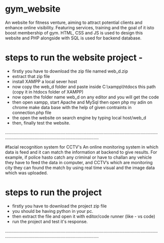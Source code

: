 # gym_website
An website for fitness venture, aiming to attract potential clients and enhance online visibility. Featuring services, training and the goal of it isto boost membership of gym. HTML, CSS and JS is used to design this website and PHP alongside with SQL is used for backend database.
# steps to run the website project -
- firstly you have to download the zip file named web_d.zip
- extract that zip file
- install XAMPP a local sever host
- now copy the web_d folder and paste inside C:\xampp\htdocs this path (copy it in htdocs folder of XAMPP)
- now open the folder name web_d on any editor and you will get the code
- then open xampp, start Apache and MySql then open php my adin on chrome make data base with the help of given contraints in connection.php file
- the open the website on search engine by typing local host/web_d
- then, finally test the website.

........................................................................................................................................................................................................

#facial recognition system for CCTV's
An online monitoring system in which data is feed and it can match the information at backend to give results. For example, if police hasto catch any criminal or have to challan any vehicle they have to feed the data in computer, and CCTV’s which are monitoring city they can found the match by using real time visual and the image data which was uploaded.

# steps to run the project
- firstly you have to download the project zip file
- you should be having python in your pc.
- then extract the file and open it with editor/code runner (like - vs code) 
- run the project and test it's response.

........................................................................................................................................................................................................
